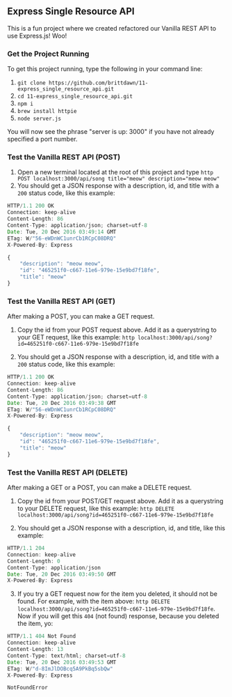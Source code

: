 ## Express Single Resource API

This is a fun project where we created refactored our Vanilla REST API to use Express.js! Woo!

### Get the Project Running

To get this project running, type the following in your command line:

1. `git clone https://github.com/brittdawn/11-express_single_resource_api.git`
2. `cd 11-express_single_resource_api.git`
3. `npm i`
4. `brew install httpie`
5. `node server.js`

You will now see the phrase "server is up: 3000" if you have not already specified a port number.

### Test the Vanilla REST API (POST)

1. Open a new terminal located at the root of this project and type `http POST localhost:3000/api/song title="meow" description="meow meow"`
2. You should get a JSON response with a description, id, and title with a `200` status code, like this example:

``` javascript
HTTP/1.1 200 OK
Connection: keep-alive
Content-Length: 86
Content-Type: application/json; charset=utf-8
Date: Tue, 20 Dec 2016 03:49:14 GMT
ETag: W/"56-eWDnWC1unrCb1RCpC08DRQ"
X-Powered-By: Express

{
    "description": "meow meow",
    "id": "465251f0-c667-11e6-979e-15e9bd7f18fe",
    "title": "meow"
}
```

### Test the Vanilla REST API (GET)

After making a POST, you can make a GET request.

1. Copy the id from your POST request above. Add it as a querystring to your GET request, like this example: `http localhost:3000/api/song?id=465251f0-c667-11e6-979e-15e9bd7f18fe`

2. You should get a JSON response with a description, id, and title with a `200` status code, like this example:

``` javascript
HTTP/1.1 200 OK
Connection: keep-alive
Content-Length: 86
Content-Type: application/json; charset=utf-8
Date: Tue, 20 Dec 2016 03:49:38 GMT
ETag: W/"56-eWDnWC1unrCb1RCpC08DRQ"
X-Powered-By: Express

{
    "description": "meow meow",
    "id": "465251f0-c667-11e6-979e-15e9bd7f18fe",
    "title": "meow"
}
```

### Test the Vanilla REST API (DELETE)

After making a GET or a POST, you can make a DELETE request.

1. Copy the id from your POST/GET request above. Add it as a querystring to your DELETE request, like this example: `http DELETE localhost:3000/api/song?id=465251f0-c667-11e6-979e-15e9bd7f18fe`

2. You should get a JSON response with a description, id, and title, like this example:

``` javascript
HTTP/1.1 204 
Connection: keep-alive
Content-Length: 0
Content-Type: application/json
Date: Tue, 20 Dec 2016 03:49:50 GMT
X-Powered-By: Express
```

3. If you try a GET request now for the item you deleted, it should not be found. For example, with the item above: `http DELETE localhost:3000/api/song?id=465251f0-c667-11e6-979e-15e9bd7f18fe`. Now if you will get this `404` (not found) response, because you deleted the item, yo:

``` javascript
HTTP/1.1 404 Not Found
Connection: keep-alive
Content-Length: 13
Content-Type: text/html; charset=utf-8
Date: Tue, 20 Dec 2016 03:49:53 GMT
ETag: W/"d-8ImJlDOBcq5A9PkBq5sbQw"
X-Powered-By: Express

NotFoundError
```
